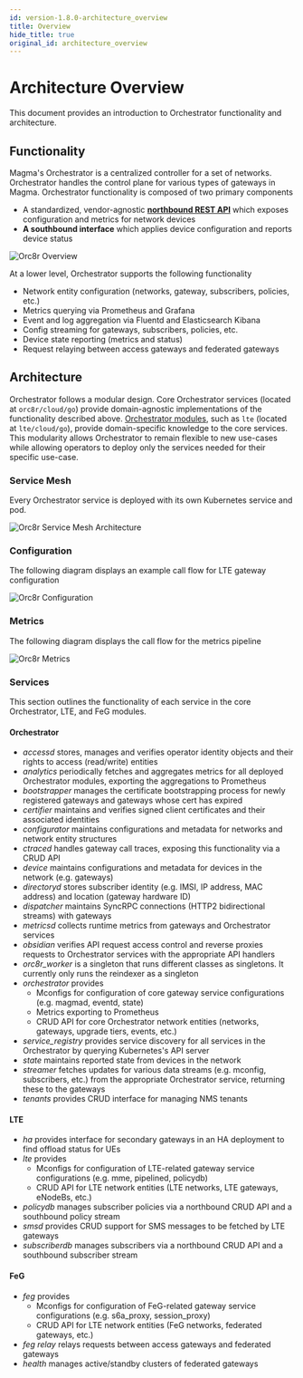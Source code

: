 ```yaml
---
id: version-1.8.0-architecture_overview
title: Overview
hide_title: true
original_id: architecture_overview
---
```


# Architecture Overview

This document provides an introduction to Orchestrator functionality and architecture.

## Functionality

Magma's Orchestrator is a centralized controller for a set of networks. Orchestrator handles the control plane for various types of gateways in Magma. Orchestrator functionality is composed of two primary components

- A standardized, vendor-agnostic [**northbound REST API**](https://app.swaggerhub.com/apis/MagmaCore/Magma/1.0.0) which exposes
configuration and metrics for network devices
- **A southbound interface** which applies device configuration and reports device status

![Orc8r Overview](../../../docs/assets/orc8r/orc8r_overview.png)

At a lower level, Orchestrator supports the following functionality

- Network entity configuration (networks, gateway, subscribers, policies, etc.)
- Metrics querying via Prometheus and Grafana
- Event and log aggregation via Fluentd and Elasticsearch Kibana
- Config streaming for gateways, subscribers, policies, etc.
- Device state reporting (metrics and status)
- Request relaying between access gateways and federated gateways

## Architecture

Orchestrator follows a modular design. Core Orchestrator services (located at `orc8r/cloud/go`) provide domain-agnostic implementations of the functionality described above. [Orchestrator modules](./dev_dependencies.md), such as `lte` (located at `lte/cloud/go`), provide domain-specific knowledge to the core services. This modularity allows Orchestrator to remain flexible to new use-cases while allowing operators to deploy only the services needed for their specific use-case.

### Service Mesh

Every Orchestrator service is deployed with its own Kubernetes service and pod.

![Orc8r Service Mesh Architecture](../../../docs/assets/orc8r/orc8r_service_mesh.png)

### Configuration

The following diagram displays an example call flow for LTE gateway
configuration

![Orc8r Configuration](../../../docs/assets/orc8r/orc8r_configuration.png)

### Metrics

The following diagram displays the call flow for the metrics pipeline

![Orc8r Metrics](../../../docs/assets/orc8r/orc8r_metrics.png)

### Services

This section outlines the functionality of each service in the core
Orchestrator, LTE, and FeG modules.

#### Orchestrator

- *accessd* stores, manages and verifies operator identity objects and their rights to access (read/write) entities
- *analytics* periodically fetches and aggregates metrics for all deployed Orchestrator modules, exporting the aggregations to Prometheus
- *bootstrapper* manages the certificate bootstrapping process for newly registered gateways and gateways whose cert has expired
- *certifier* maintains and verifies signed client certificates and their associated identities
- *configurator* maintains configurations and metadata for networks and network entity structures
- *ctraced* handles gateway call traces, exposing this functionality via a CRUD API
- *device* maintains configurations and metadata for devices in the network (e.g. gateways)
- *directoryd* stores subscriber identity (e.g. IMSI, IP address, MAC address) and location (gateway hardware ID)
- *dispatcher* maintains SyncRPC connections (HTTP2 bidirectional streams) with gateways
- *metricsd* collects runtime metrics from gateways and Orchestrator services
- *obsidian* verifies API request access control and reverse proxies requests to Orchestrator services with the appropriate API handlers
- *orc8r_worker* is a singleton that runs different classes as singletons. It currently only runs the reindexer as a singleton
- *orchestrator* provides
    - Mconfigs for configuration of core gateway service configurations (e.g. magmad, eventd, state)
    - Metrics exporting to Prometheus
    - CRUD API for core Orchestrator network entities (networks, gateways, upgrade tiers, events, etc.)
- *service_registry* provides service discovery for all services in the
Orchestrator by querying Kubernetes's API server
- *state* maintains reported state from devices in the network
- *streamer* fetches updates for various data streams (e.g. mconfig, subscribers, etc.) from the appropriate Orchestrator service, returning these to the gateways
- *tenants* provides CRUD interface for managing NMS tenants

#### LTE

- *ha* provides interface for secondary gateways in an HA deployment to find offload status for UEs
- *lte* provides
    - Mconfigs for configuration of LTE-related gateway service configurations (e.g. mme, pipelined, policydb)
    - CRUD API for LTE network entities (LTE networks, LTE gateways, eNodeBs, etc.)
- *policydb* manages subscriber policies via a northbound CRUD API and a southbound policy stream
- *smsd* provides CRUD support for SMS messages to be fetched by LTE gateways
- *subscriberdb* manages subscribers via a northbound CRUD API and a southbound subscriber stream

#### FeG

- *feg* provides
    - Mconfigs for configuration of FeG-related gateway service configurations (e.g. s6a_proxy, session_proxy)
    - CRUD API for LTE network entities (FeG networks, federated gateways, etc.)
- *feg relay* relays requests between access gateways and federated gateways
- *health* manages active/standby clusters of federated gateways
